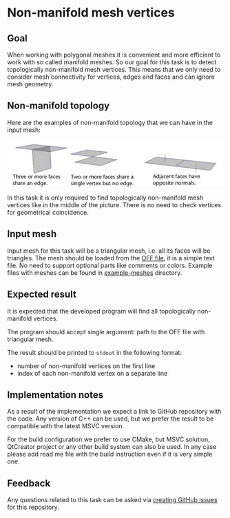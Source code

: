 # Non-manifold mesh vertices

## Goal

When working with polygonal meshes it is convenient and more efficient to work with so called manifold meshes. So our goal for this task is to detect topologically non-manifold mesh vertices. This means that we only need to consider mesh connectivity for vertices, edges and faces and can ignore mesh geometry.

## Non-manifold topology

Here are the examples of non-manifold topology that we can have in the input mesh:

![Non-manifold topology](./non-manifold-topology.png)

In this task it is only required to find topologically non-manifold mesh vertices like in the middle of the picture. There is no need to check vertices for geometrical coincidence.

## Input mesh

Input mesh for this task will be a triangular mesh, i.e. all its faces will be triangles. The mesh should be loaded from the [OFF file](https://en.wikipedia.org/wiki/OFF_(file_format)), it is a simple text file. No need to support optional parts like comments or colors. Example files with meshes can be found in [example-meshes](./example-meshes) directory.

## Expected result

It is expected that the developed program will find all topologically non-manifold vertices.

The program should accept single argument: path to the OFF file with triangular mesh.

The result should be printed to `stdout` in the following format:
 
 * number of non-manifold vertices on the first line
 * index of each non-manifold vertex on a separate line
 
## Implementation notes

As a result of the implementation we expect a link to GitHub repository with the code. Any version of C++ can be used, but we prefer the result to be compatible with the latest MSVC version.

For the build configuration we prefer to use CMake, but MSVC solution, QtCreator project or any other build system can also be used. In any case please add read me file with the build instruction even if it is very simple one.

  ## Feedback

Any questions related to this task can be asked via [creating GitHub issues](../../../issues) for this repository.
